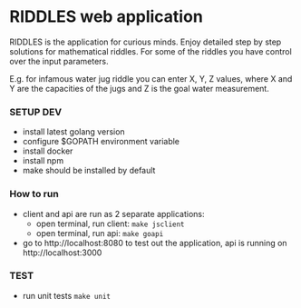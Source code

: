 RIDDLES web application
==========================

RIDDLES is the application for curious minds. Enjoy detailed step by step solutions for mathematical riddles.
For some of the riddles you have control over the input parameters.

E.g. for infamous water jug riddle you can enter X, Y, Z values, where X and Y are the capacities of the 
jugs and Z is the goal water measurement.


### SETUP DEV

- install latest golang version
- configure $GOPATH environment variable
- install docker
- install npm
- make should be installed by default

### How to run

- client and api are run as 2 separate applications:
  - open terminal, run client: `make jsclient`
  - open terminal, run api: `make goapi`
- go to http://localhost:8080 to test out the application, api is running on http://localhost:3000


### TEST

- run unit tests `make unit`